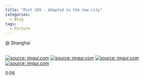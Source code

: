 ```yaml
---
title: "Post 265 - Adapted to the new city"
categories:
  - Blog
tags:
  - Picture
---
```


@ Shanghai


<br/>
<a href="https://imgur.com/x8tGTQy"><img src="https://i.imgur.com/x8tGTQy.jpg" title="source: imgur.com" /></a>
<a href="https://imgur.com/BZFBmds"><img src="https://i.imgur.com/BZFBmds.jpg" title="source: imgur.com" /></a>
<a href="https://imgur.com/rhw2JFg"><img src="https://i.imgur.com/rhw2JFg.jpg" title="source: imgur.com" /></a>
<a href="https://imgur.com/dQcX79x"><img src="https://i.imgur.com/dQcX79x.jpg" title="source: imgur.com" /></a>
<br/>

0:06
<script src="https://utteranc.es/client.js"
        repo="serendipityinlife/serendipityinlife.github.io"
        issue-term="pathname"
        theme="github-light"
        crossorigin="anonymous"
        async>
</script>
